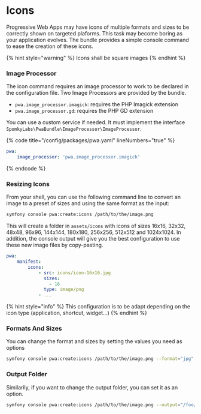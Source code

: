 # Icons

Progressive Web Apps may have icons of multiple formats and sizes to be correctly shown on targeted plaforms. This task may become boring as your application evolves. The bundle provides a simple console command to ease the creation of these icons.

{% hint style="warning" %}
Icons shall be square images
{% endhint %}

### Image Processor

The icon command requires an image processor to work to be declared in the configuration file. Two Image Processors are provided by the bundle.

* `pwa.image_processor.imagick`: requires the PHP Imagick extension
* `pwa.image_processor.gd`: requires the PHP GD extension

You can use a custom service if needed. It must implement the interface `SpomkyLabs\PwaBundle\ImageProcessor\ImageProcessor`.

{% code title="/config/packages/pwa.yaml" lineNumbers="true" %}
```yaml
pwa:
    image_processor: 'pwa.image_processor.imagick'
```
{% endcode %}

### Resizing Icons

From your shell, you can use the following command line to convert an image to a preset of sizes and using the same format as the input:

```sh
symfony console pwa:create:icons /path/to/the/image.png
```

This will create a folder in `assets/icons` with icons of sizes 16x16, 32x32, 48x48, 96x96, 144x144, 180x180, 256x256, 512x512 and 1024x1024. In addition, the console output will give you the best configuration to use these new image files by copy-pasting.

```yaml
pwa:
    manifest:
        icons:
            - src: icons/icon-16x16.jpg
              sizes:
                - 16
              type: image/png
            - ...
```

{% hint style="info" %}
This configuration is to be adapt depending on the icon type (application, shortcut, widget...)
{% endhint %}

### Formats And Sizes

You can change the format and sizes by setting the values you need as options

```sh
symfony console pwa:create:icons /path/to/the/image.png --format="jpg" 48 96 256
```

### Output Folder

Similarily, if you want to change the output folder, you can set it as an option.

```sh
symfony console pwa:create:icons /path/to/the/image.png --output="/foo/bar"
```
